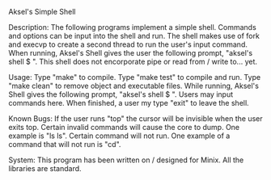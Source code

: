 
Aksel's Simple Shell

Description: The following programs implement a simple shell.
Commands and options can be input into the shell and run. 
The shell makes use of fork and execvp to create a second thread
to run the user's input command. When running, Aksel's Shell 
gives the user the following prompt, "aksel's shell $ ". 
This shell does not encorporate pipe or read from / write to...
yet. 

Usage: Type "make" to compile. Type "make test" to compile 
and run. Type "make clean" to remove object and executable files.
While running, Aksel's Shell gives the following prompt,
"aksel's shell $ ". Users may input commands here.
When finished, a user my type "exit" to leave the shell.

Known Bugs: If the user runs "top" the cursor will be invisible
when the user exits top. Certain invalid commands will cause the 
core to dump. One example is "ls ls". Certain command will
not run. One example of a command that will not run is "cd". 

System: This program has been written on / designed for Minix. 
All the libraries are standard. 
